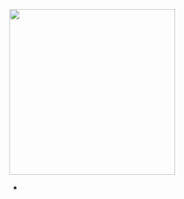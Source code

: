  <img src="https://i.pinimg.com/1200x/cc/22/e5/cc22e58331fe9a11d262382a04089f62.jpg" width="300"> 

-
